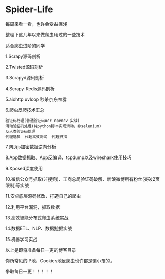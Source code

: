 # Spider-Life

每周来看一看，也许会受益匪浅

整理下这几年以来做爬虫用过的一些技术

适合爬虫进阶的同学

1.Scrapy源码剖析

2.Twisted源码剖析

3.Scrapyd源码剖析

4.Scrapy-Redis源码剖析

5.aiohttp uvloop 秒杀京东神劵

6.爬虫反爬技术汇总

    验证码处理(普通验证码ocr opencv 实战)
    滑动验证码处理(纯python脚本实现滑动，非selenium)
    反人类验证码处理
    代理选择  代理高效测试  代理扫描

7.网页js加密数据逆向分析

8.App数据抓取、App反编译、tcpdump以及wireshark使用技巧

9.Xposed深度使用

10.微信公众号抓取(非搜狗)、工商总局验证码破解、新浪微博所有粉丝(突破2页限制)等实战

11.安卓底层源码修改，打造自己的爬虫

12.利用平台漏洞，抓取数据

13.高效智能分布式爬虫系统实战

14.数据ETL、NLP、数据挖掘实战

15.机器学习实战

以上是即将准备每日一更的博客目录

你所常见的IP池，Cookies池反爬虫也许都是骗小孩的。


争取每日一更！！！！！

